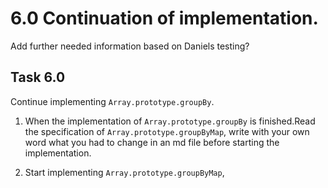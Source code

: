 # 6.0 Continuation of implementation.

Add further needed information based on Daniels testing?



## **Task 6.0**

Continue implementing `Array.prototype.groupBy`. 

1. When the implementation of `Array.prototype.groupBy` is finished.Read the specification of `Array.prototype.groupByMap`, write with your own word what you had to change in an md file before starting the implementation. 

2. Start implementing `Array.prototype.groupByMap`,
